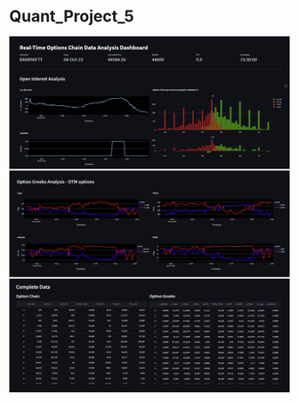 # Quant_Project_5
 
![Open Interest Analysis](Image_1.PNG)
![Open Interest Analysis](Image_2.PNG)
![Open Interest Analysis](Image_3.PNG)
